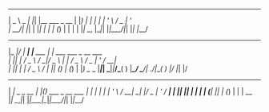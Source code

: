  ____        _   _
|  _ \ _   _| |_| |__   ___  _ __
| |_) | | | | __| '_ \ / _ \| '_ \
|  __/| |_| | |_| | | | (_) | | | |
|_|    \__, |\__|_| |_|\___/|_| |_|
       |___/

 ___  __        _              _                            
|_ _|/ _|   ___| |___  ___    | |    ___   ___  _ __  ___   
 | || |_   / _ \ / __|/ _ \   | |   / _ \ / _ \| '_ \/ __|  
 | ||  _| |  __/ \__ \  __/_  | |__| (_) | (_) | |_) \__ \_ 
|___|_|    \___|_|___/\___( ) |_____\___/ \___/| .__/|___( )
                          |/                   |_|       |/ 
 _____                 _   _                 
|  ___|   _ _ __   ___| |_(_) ___  _ __  ___ 
| |_ | | | | '_ \ / __| __| |/ _ \| '_ \/ __|
|  _|| |_| | | | | (__| |_| | (_) | | | \__ \
|_|   \__,_|_| |_|\___|\__|_|\___/|_| |_|___/
